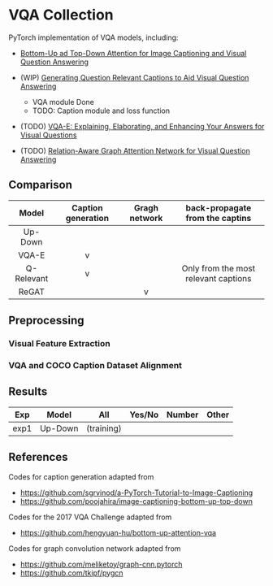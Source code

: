 # VQA Collection

PyTorch implementation of VQA models, including:

- [Bottom-Up ad Top-Down Attention for Image Captioning and Visual Question Answering](https://arxiv.org/abs/1707.07998)
- (WIP) [Generating Question Relevant Captions to Aid Visual Question Answering](https://arxiv.org/abs/1906.00513)

  - VQA module Done
  - TODO: Caption module and loss function
- (TODO) [VQA-E: Explaining, Elaborating, and Enhancing Your Answers for Visual Questions](https://arxiv.org/abs/1803.07464)
- (TODO) [Relation-Aware Graph Attention Network for Visual Question Answering](https://arxiv.org/abs/1903.12314)


## Comparison



| Model | Caption generation | Gragh network | back-propagate from the captins |
|:-:|:-:|:-:|:-:|
| Up-Down |  |  |  |
| VQA-E | v |  |
| Q-Relevant | v |  | Only from the most relevant captions |
| ReGAT |  | v | |


## Preprocessing

### Visual Feature Extraction


### VQA and COCO Caption Dataset Alignment


## Results


| Exp | Model | All | Yes/No | Number | Other |
| - | :-: | :-: | :-: | :-: | :-: |
| exp1 | Up-Down | (training) |   |   |   |

## References

Codes for caption generation adapted from

- https://github.com/sgrvinod/a-PyTorch-Tutorial-to-Image-Captioning
- https://github.com/poojahira/image-captioning-bottom-up-top-down

Codes for the 2017 VQA Challenge adapted from

- https://github.com/hengyuan-hu/bottom-up-attention-vqa

Codes for graph convolution network adapted from
- https://github.com/meliketoy/graph-cnn.pytorch
- https://github.com/tkipf/pygcn
